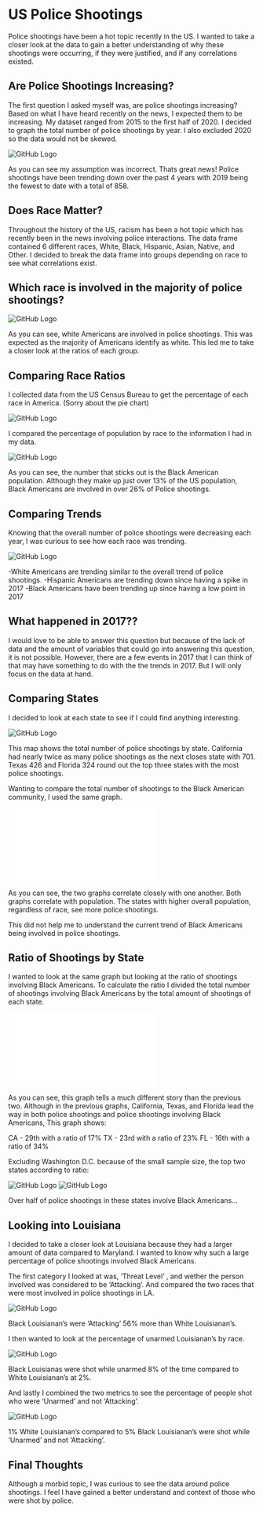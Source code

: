 # US Police Shootings

Police shootings have been a hot topic recently in the US. I wanted to take a closer look at the data to gain a better understanding of why these shootings were occurring, if they were justified, and if any correlations existed. 

## Are Police Shootings Increasing?

The first question I asked myself was, are police shootings increasing? Based on what I have heard recently on the news, I expected them to be increasing. My dataset ranged from 2015 to the first half of 2020. I decided to graph the total number of police shootings by year. I also excluded 2020 so the data would not be skewed.

![GitHub Logo](./shootings_per_year.png)

As you can see my assumption was incorrect. Thats great news! Police shootings have been trending down over the past 4 years with 2019 being the fewest to date with a total of 858.


## Does Race Matter?

Throughout the history of the US, racism has been a hot topic which has recently been in the news involving police interactions. The data frame contained 6 different races, White, Black, Hispanic, Asian, Native, and Other. I decided to break the data frame into groups depending on race to see what correlations exist.

## Which race is involved in the majority of police shootings? 

![GitHub Logo](./shootings_by_race.png)

As you can see, white Americans are involved in police shootings. This was expected as the majority of Americans identify as white. This led me to take a closer look at the ratios of each group.

## Comparing Race Ratios

I collected data from the US Census Bureau to get the percentage of each race in America. (Sorry about the pie chart)

![GitHub Logo](./population_pie.png)

I compared the percentage of population by race to the information I had in my data. 

![GitHub Logo](./race_pie.png)

As you can see, the number that sticks out is the Black American population. Although they make up just over 13% of the US population, Black Americans are involved in over 26% of Police shootings.

## Comparing Trends

Knowing that the overall number of police shootings were decreasing each year, I was curious to see how each race was trending. 

![GitHub Logo](./shootings_per_year_race.png)

-White Americans are trending similar to the overall trend of police shootings. 
-Hispanic Americans are trending down since having a spike in 2017
-Black Americans have been trending up since having a low point in 2017

## What happened in 2017??

I would love to be able to answer this question but because of the lack of data and the amount of variables that could go into answering this question, it is not possible. However, there are a few events in 2017 that I can think of that may have something to do with the the trends in 2017. But I will only focus on the data at hand.

## Comparing States

I decided to look at each state to see if I could find anything interesting.

![GitHub Logo](./state_map.png)

This map shows the total number of police shootings by state. California had nearly twice as many police shootings as the next closes state with 701. Texas 426 and Florida 324 round out the top three states with the most police shootings.

Wanting to compare the total number of shootings to the Black American community, I used the same graph.

![GitHub Logo](./shooting_map_black.html)

As you can see, the two graphs correlate closely with one another. Both graphs correlate with population. The states with higher overall population, regardless of race, see more police shootings. 

This did not help me to understand the current trend of Black Americans being involved in police shootings.

##  Ratio of Shootings by State

I wanted to look at the same graph but looking at the ratio of shootings involving Black Americans. To calculate the ratio I divided the total number of shootings involving Black Americans by the total amount of shootings of each state.

![GitHub Logo](./shooting_map_black_ratio.html)

As you can see, this graph tells a much different story than the previous two. Although in the previous graphs, California, Texas, and Florida lead the way in both police shootings and police shootings involving Black Americans, This graph shows:

CA - 29th with a ratio of 17%
TX - 23rd with a ratio of 23%
FL - 16th with a ratio of 34%

Excluding Washington D.C. because of the small sample size, the top two states according to ratio:

![GitHub Logo](./md_ratio_donut.png)
![GitHub Logo](./la_ratio_donut.png)


Over half of police shootings in these states involve Black Americans…

## Looking into Louisiana

I decided to take a closer look at Louisiana because they had a larger amount of data compared to Maryland. I wanted to know why such a large percentage of police shootings involved Black Americans.

The first category I looked at was, ‘Threat Level’ , and wether the person involved was considered to be ‘Attacking’. And compared the two races that were most involved in police shootings in LA.

![GitHub Logo](./la_attacking_bar.png)

Black Louisianan’s were ‘Attacking’ 56% more than White Louisianan’s.

I then wanted to look at the percentage of unarmed Louisianan’s by race.

![GitHub Logo](./la_unarmed_bar.png)

Black Louisianas were shot while unarmed 8% of the time compared to White Louisianan’s at 2%.

And lastly I combined the two metrics to see the percentage of people shot who were ‘Unarmed’ and not ‘Attacking’.

![GitHub Logo](./la_unarmed&not_attacking_bar.png)

1% White Louisianan’s compared to 5% Black Louisianan’s were shot while  ‘Unarmed’ and not ‘Attacking’.

## Final Thoughts

Although a morbid topic, I was curious to see the data around police shootings. I feel I have gained a better understand and context of those who were shot by police. 


